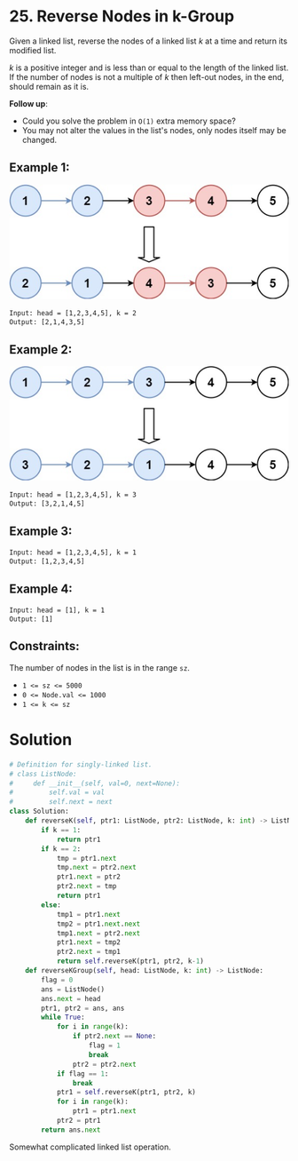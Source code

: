 # 25. Reverse Nodes in k-Group

Given a linked list, reverse the nodes of a linked list *k* at a time and return its modified list.

*k* is a positive integer and is less than or equal to the length of the linked list. If the number of nodes is not a multiple of *k* then left-out nodes, in the end, should remain as it is.

**Follow up**:
- Could you solve the problem in `O(1)` extra memory space?
- You may not alter the values in the list's nodes, only nodes itself may be changed.

## Example 1:
![reverse_ex1.jpg](/src/reverse_ex1.jpg)
```
Input: head = [1,2,3,4,5], k = 2
Output: [2,1,4,3,5]
```

## Example 2:
![reverse_ex2.jpg](/src/reverse_ex2.jpg)
```
Input: head = [1,2,3,4,5], k = 3
Output: [3,2,1,4,5]
```

## Example 3:
```
Input: head = [1,2,3,4,5], k = 1
Output: [1,2,3,4,5]
```

## Example 4:
```
Input: head = [1], k = 1
Output: [1]
```

## Constraints:

The number of nodes in the list is in the range `sz`.
- `1 <= sz <= 5000`
- `0 <= Node.val <= 1000`
- `1 <= k <= sz`

# Solution
```python
# Definition for singly-linked list.
# class ListNode:
#     def __init__(self, val=0, next=None):
#         self.val = val
#         self.next = next
class Solution:
    def reverseK(self, ptr1: ListNode, ptr2: ListNode, k: int) -> ListNode:
        if k == 1:
            return ptr1
        if k == 2:
            tmp = ptr1.next
            tmp.next = ptr2.next
            ptr1.next = ptr2
            ptr2.next = tmp
            return ptr1
        else:
            tmp1 = ptr1.next
            tmp2 = ptr1.next.next
            tmp1.next = ptr2.next
            ptr1.next = tmp2
            ptr2.next = tmp1
            return self.reverseK(ptr1, ptr2, k-1)
    def reverseKGroup(self, head: ListNode, k: int) -> ListNode:
        flag = 0
        ans = ListNode()
        ans.next = head
        ptr1, ptr2 = ans, ans
        while True:
            for i in range(k):
                if ptr2.next == None:
                    flag = 1
                    break
                ptr2 = ptr2.next
            if flag == 1: 
                break
            ptr1 = self.reverseK(ptr1, ptr2, k)
            for i in range(k):
                ptr1 = ptr1.next
            ptr2 = ptr1
        return ans.next
```
Somewhat complicated linked list operation. 
